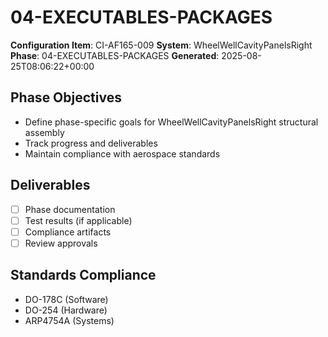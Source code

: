 # 04-EXECUTABLES-PACKAGES

**Configuration Item**: CI-AF165-009
**System**: WheelWellCavityPanelsRight
**Phase**: 04-EXECUTABLES-PACKAGES
**Generated**: 2025-08-25T08:06:22+00:00

## Phase Objectives
- Define phase-specific goals for WheelWellCavityPanelsRight structural assembly
- Track progress and deliverables
- Maintain compliance with aerospace standards

## Deliverables
- [ ] Phase documentation
- [ ] Test results (if applicable)
- [ ] Compliance artifacts
- [ ] Review approvals

## Standards Compliance
- DO-178C (Software)
- DO-254 (Hardware)
- ARP4754A (Systems)

